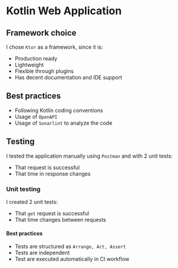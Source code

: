 # Kotlin Web Application

## Framework choice

I chose `Ktor` as a framework, since it is:

- Production ready
- Lightweight
- Flexible through plugins
- Has decent documentation and IDE support

## Best practices

- Following Kotlin coding conventions
- Usage of `OpenAPI`
- Usage of `Sonarlint` to analyze the code

## Testing

I tested the application manually using `Postman` and with 2 unit tests:

- That request is successful
- That time in response changes

### Unit testing

I created 2 unit tests:

- That `get` request is successful
- That time changes between requests

#### Best practices

- Tests are structured as `Arrange, Act, Assert`
- Tests are independent
- Test are executed automatically in CI workflow
